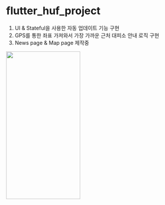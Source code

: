 # flutter_huf_project

1. UI & Stateful을 사용한 자동 업데이트 기능 구현
2. GPS를 통한 좌표 가져와서 가장 가까운 근처 대피소 안내 로직 구현
3. News page & Map page 제작중
<img src="https://github.com/urinaner/Data_HUFS/assets/27186972/d5d421ab-bf1c-4a02-ae34-f3bacf200237" width="200" height="400" />

